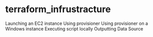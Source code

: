 # terraform_infrustracture

Launching an EC2 instance
Using provisioner
Using provisioner on a Windows instance
Executing script locally
Outputting
Data Source